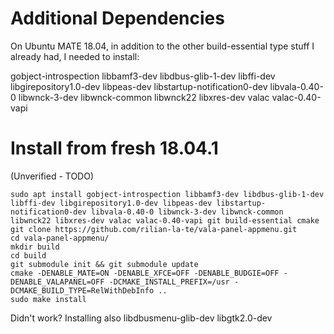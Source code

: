 # Additional Dependencies

On Ubuntu MATE 18.04, in addition to the other build-essential type stuff I already had, I needed to install:

gobject-introspection libbamf3-dev libdbus-glib-1-dev libffi-dev libgirepository1.0-dev libpeas-dev libstartup-notification0-dev libvala-0.40-0 libwnck-3-dev libwnck-common libwnck22 libxres-dev valac valac-0.40-vapi

# Install from fresh 18.04.1

(Unverified - TODO)
```
sudo apt install gobject-introspection libbamf3-dev libdbus-glib-1-dev libffi-dev libgirepository1.0-dev libpeas-dev libstartup-notification0-dev libvala-0.40-0 libwnck-3-dev libwnck-common libwnck22 libxres-dev valac valac-0.40-vapi git build-essential cmake
git clone https://github.com/rilian-la-te/vala-panel-appmenu.git
cd vala-panel-appmenu/
mkdir build
cd build
git submodule init && git submodule update
cmake -DENABLE_MATE=ON -DENABLE_XFCE=OFF -DENABLE_BUDGIE=OFF -DENABLE_VALAPANEL=OFF -DCMAKE_INSTALL_PREFIX=/usr -DCMAKE_BUILD_TYPE=RelWithDebInfo ..
sudo make install
```

Didn't work? Installing also libdbusmenu-glib-dev libgtk2.0-dev
